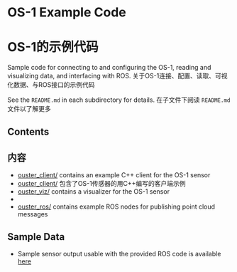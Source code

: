 # OS-1 Example Code
# OS-1的示例代码
Sample code for connecting to and configuring the OS-1, reading and visualizing
data, and interfacing with ROS.
关于OS-1连接、配置、读取、可视化数据、与ROS接口的示例代码

See the `README.md` in each subdirectory for details.
在子文件下阅读 `README.md` 文件以了解更多

## Contents
## 内容
* [ouster_client/](ouster_client/README.md) contains an example C++ client for the OS-1 sensor
* [ouster_client/](ouster_client/README.md) 包含了OS-1传感器的用C++编写的客户端示例
* [ouster_viz/](ouster_viz/README.md) contains a visualizer for the OS-1 sensor
* []()
* [ouster_ros/](ouster_ros/README.md) contains example ROS nodes for publishing point cloud messages

## Sample Data
* Sample sensor output usable with the provided ROS code is available
  [here](https://data.ouster.io/sample-data-1.12)

